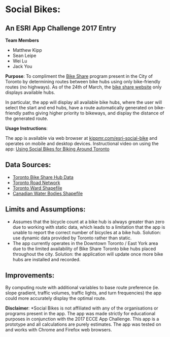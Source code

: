 Social Bikes:
=============
An ESRI App Challenge 2017 Entry
--------------------------------
**Team Members**

* Matthew Kipp
* Sean Leipe
* Wei Lu
* Jack You

**Purpose**: To compliment the [Bike Share](https://www.bikesharetoronto.com/) program present in the City of Toronto by determining routes between bike hubs using only bike-friendly routes (no highways). As of the 24th of March, the [bike share website](https://member.bikesharetoronto.com/stations) only displays available hubs. 

In particular, the app will display all available bike hubs, where the user will select the start and end hubs, have a route automatically generated on bike-friendly paths giving higher priority to bikeways, and display the distance of the generated route.

**Usage Instructions**:

The app is available via web browser at [kippmr.com/esri-social-bike](http://www.kippmr.com/esri-social-bikes/) and operates on mobile and desktop devices.
Instructional video on using the app: [Using Social Bikes for Biking Around Toronto]()

Data Sources:
-------------
* [Toronto Bike Share Hub Data](https://feeds.bikesharetoronto.com/stations/stations.xml)
* [Toronto Road Network](http://www1.toronto.ca/wps/portal/contentonly?vgnextoid=9ecd5f9cd70bb210VgnVCM1000003dd60f89RCRD&vgnextchannel=1a66e03bb8d1e310VgnVCM10000071d60f89RCRD)
* [Toronto Ward Shapefile](http://www1.toronto.ca/wps/portal/contentonly?vgnextoid=71d9c7e6e34b6410VgnVCM10000071d60f89RCRD)
* [Canadian Water Bodies Shapefile](http://geogratis.gc.ca/api/en/nrcan-rncan/ess-sst/87066e9a-94ee-680a-b1ba-591f4688db7d.html)

Limits and Assumptions:
-----------------------
* Assumes that the bicycle count at a bike hub is always greater than zero due to working with static data, which leads to a limitation that the app is unable to report the correct number of bicycles at a bike hub. Solution: use dynamic data provided by Toronto rather than static.
* The app currently operates in the Downtown Toronto / East York area due to the limited availability of Bike Share Toronto bike hubs placed throughout the city. Solution: the application will update once more bike hubs are installed and recorded.

Improvements:
-------------
By computing route with additional variables to base route preference (ie. slope gradient, traffic volumes, traffic lights, and turn frequencies) the app could more accurately display the optimal route.

**Disclaimer**: *Social Bikes is not affiliated with any of the organisations or programs present in the app. The app was made strictly for educational purposes in conjunction with the 2017 ECCE App Challenge. This app is a prototype and all calculations are purely estimates. The app was tested on and works with Chrome and Firefox web browsers.
